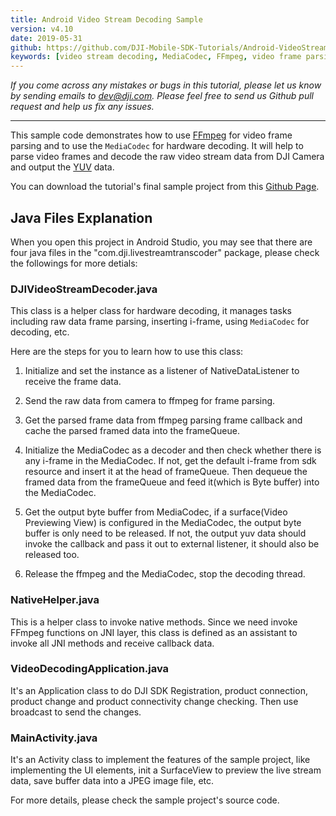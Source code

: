 ```yaml
---
title: Android Video Stream Decoding Sample
version: v4.10
date: 2019-05-31
github: https://github.com/DJI-Mobile-SDK-Tutorials/Android-VideoStreamDecodingSample
keywords: [video stream decoding, MediaCodec, FFmpeg, video frame parsing, hardware decoding, YUV]
---
```


*If you come across any mistakes or bugs in this tutorial, please let us know by sending emails to dev@dji.com. Please feel free to send us Github pull request and help us fix any issues.*

---

This sample code demonstrates how to use [FFmpeg](https://ffmpeg.org) for video frame parsing and to use the `MediaCodec` for hardware decoding. It will help to parse video frames and decode the raw video stream data from DJI Camera and output the [YUV](https://en.wikipedia.org/wiki/YUV) data. 

You can download the tutorial's final sample project from this [Github Page](https://github.com/DJI-Mobile-SDK-Tutorials/Android-VideoStreamDecodingSample).

## Java Files Explanation

When you open this project in Android Studio, you may see that there are four java files in the "com.dji.livestreamtranscoder" package, please check the followings for more detials:

### DJIVideoStreamDecoder.java

   This class is a helper class for hardware decoding, it manages tasks including raw data frame parsing, inserting i-frame, using `MediaCodec` for decoding, etc. 
   
   Here are the steps for you to learn how to use this class:
   
1. Initialize and set the instance as a listener of NativeDataListener to receive the frame data.

2. Send the raw data from camera to ffmpeg for frame parsing.
 
3. Get the parsed frame data from ffmpeg parsing frame callback and cache the parsed framed data into the frameQueue.
 
4. Initialize the MediaCodec as a decoder and then check whether there is any i-frame in the MediaCodec. If not, get the default i-frame from sdk resource and insert it at the head of frameQueue. Then dequeue the framed data from the frameQueue and feed it(which is Byte buffer) into the MediaCodec.

5. Get the output byte buffer from MediaCodec, if a surface(Video Previewing View) is configured in the MediaCodec, the output byte buffer is only need to be released. If not, the output yuv data should invoke the callback and pass it out to external listener, it should also be released too.

6. Release the ffmpeg and the MediaCodec, stop the decoding thread.

### NativeHelper.java

  This is a helper class to invoke native methods. Since we need invoke FFmpeg functions on JNI layer, this class is defined as an assistant to invoke all JNI methods and receive callback data.

### VideoDecodingApplication.java

  It's an Application class to do DJI SDK Registration, product connection, product change and product connectivity change checking. Then use broadcast to send the changes.

### MainActivity.java

  It's an Activity class to implement the features of the sample project, like implementing the UI elements, init a SurfaceView to preview the live stream data, save buffer data into a JPEG image file, etc.
  
For more details, please check the sample project's source code.
